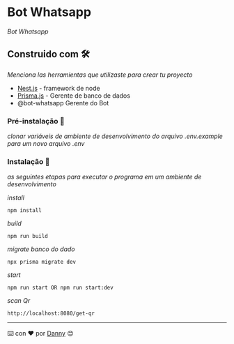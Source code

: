 # Bot Whatsapp

_Bot Whatsapp_


## Construido com 🛠️

_Menciona las herramientas que utilizaste para crear tu proyecto_

* [Nest.js](https://nestjs.com/) - framework de node
* [Prisma.js](https://www.prisma.io/) - Gerente de banco de dados
* @bot-whatsapp Gerente do Bot


### Pré-instalação 🔧

_clonar variáveis ​​de ambiente de desenvolvimento do arquivo .env.example para um novo arquivo .env_

### Instalação 🔧

_as seguintes etapas para executar o programa em um ambiente de desenvolvimento_

_install_

```
npm install
```

_build_

```
npm run build
```

_migrate banco do dado_

```
npx prisma migrate dev
```


_start_

```
npm run start OR npm run start:dev
```


_scan Qr_

```
http://localhost:8080/get-qr
```

---
⌨️ con ❤️ por [Danny](https://github.com/asmel2020) 😊